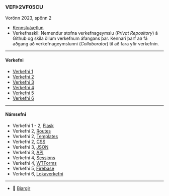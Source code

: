 ### VEFÞ2VF05CU

Vorönn 2023, spönn 2

- [Kennsluáætlun](https://github.com/vefthroun/Namsefni-s2/blob/main/VEFÞ2VF05CU_V23-2.pdf)
-  Verkefnaskil: Nemendur stofna verkefnageymslu (_Privat Repository_) á Github og skila öllum verkefnum áfangans þar. Kennari þarf að fá aðgang að verkefnageymslunni (_Collaborator_) til að fara yfir verkefnin.

---

#### Verkefni

- [Verkefni 1](https://github.com/vefthroun/Namsefni-s2/tree/main/Verkefni1.md)
- [Verkefni 2](https://github.com/vefthroun/Namsefni-s2/tree/main/Verkefni2.md)
- [Verkefni 3](https://github.com/vefthroun/Namsefni-s2/tree/main/Verkefni3.md)
- [Verkefni 4](https://github.com/vefthroun/Namsefni-s2/tree/main/Verkefni4.md)
- [Verkefni 5](https://github.com/vefthroun/Namsefni-s2/tree/main/Verkefni5.md)
- [Verkefni 6](https://github.com/vefthroun/Namsefni-s2/tree/main/Verkefni6.md)

---

#### Námsefni

* Verkefni 1 - 2, [Flask](https://github.com/vefthroun/Namsefni-s2/tree/main/2-Flask/)
* Verkefni 2, [Routes](https://github.com/vefthroun/Namsefni-s2/tree/main/2-Flask/Routes/)
* Verkefni 2, [Templates](https://github.com/vefthroun/Namsefni-s2/tree/main/2-Flask/Templates/)
* Verkefni 2, [CSS](https://github.com/vefthroun/Namsefni-s2/tree/main/2-Flask/CSS.md)
* Verkefni 3, [JSON](https://github.com/vefthroun/Namsefni-s2/tree/main/3-Json/)
* Verkefni 3, [API](https://github.com/vefthroun/Namsefni-s2/tree/main/3-API/)
* Verkefni 4, [Sessions](https://github.com/vefthroun/Namsefni-s2/tree/main/4-Cookies%26Sessions/)
* Verkefni 4, [WTForms](https://github.com/vefthroun/Namsefni-s2/tree/main/4-WTForms)
* Verkefni 5, [Firebase](https://github.com/vefthroun/Namsefni-s2/tree/main/5-Gagnagrunnur)
* Verkefni 6, [Lokaverkefni](https://github.com/vefthroun/Namsefni-s2/blob/main/6-lokaverkefni/)

---

* 👋 [Bjargir](https://github.com/vefumsjon/Namsefni-s2/wiki)
